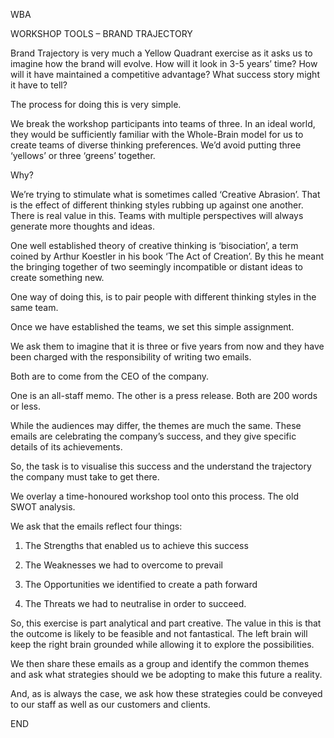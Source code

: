 WBA


WORKSHOP TOOLS – BRAND TRAJECTORY


Brand Trajectory is very much a Yellow Quadrant exercise as it asks us to imagine how the brand will evolve. How will it look in 3-5 years’ time? How will it have maintained a competitive advantage? What success story might it have to tell?


The process for doing this is very simple.


We break the workshop participants into teams of three. In an ideal world, they would be sufficiently familiar with the Whole-Brain model for us to create teams of diverse thinking preferences. We’d avoid putting three ‘yellows’ or three ‘greens’ together.


Why?


We’re trying to stimulate what is sometimes called ‘Creative Abrasion’. That is the effect of different thinking styles rubbing up against one another. There is real value in this. Teams with multiple perspectives will always generate more thoughts and ideas.


One well established theory of creative thinking is ‘bisociation’, a term coined by Arthur Koestler in his book ‘The Act of Creation’. By this he meant the bringing together of two seemingly incompatible or distant ideas to create something new.


One way of doing this, is to pair people with different thinking styles in the same team.


Once we have established the teams, we set this simple assignment.


We ask them to imagine that it is three or five years from now and they have been charged with the responsibility of writing two emails.


Both are to come from the CEO of the company.


One is an all-staff memo. The other is a press release. Both are 200 words or less.


While the audiences may differ, the themes are much the same. These emails are celebrating the company’s success, and they give specific details of its achievements.


So, the task is to visualise this success and the understand the trajectory the company must take to get there.


We overlay a time-honoured workshop tool onto this process. The old SWOT analysis.


We ask that the emails reflect four things:


1. The Strengths that enabled us to achieve this success


2. The Weaknesses we had to overcome to prevail


3. The Opportunities we identified to create a path forward


4. The Threats we had to neutralise in order to succeed.


So, this exercise is part analytical and part creative. The value in this is that the outcome is likely to be feasible and not fantastical. The left brain will keep the right brain grounded while allowing it to explore the possibilities.


We then share these emails as a group and identify the common themes and ask what strategies should we be adopting to make this future a reality.


And, as is always the case, we ask how these strategies could be conveyed to our staff as well as our customers and clients.


END

